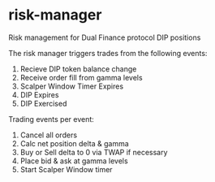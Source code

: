# risk-manager
Risk management for Dual Finance protocol DIP positions

The risk manager triggers trades from the following events:

1. Recieve DIP token balance change
2. Receive order fill from gamma levels 
3. Scalper Window Timer Expires
4. DIP Expires
5. DIP Exercised

Trading events per event:
1. Cancel all orders
2. Calc net position delta & gamma
3. Buy or Sell delta to 0 via TWAP if necessary
4. Place bid & ask at gamma levels
5. Start Scalper Window timer
